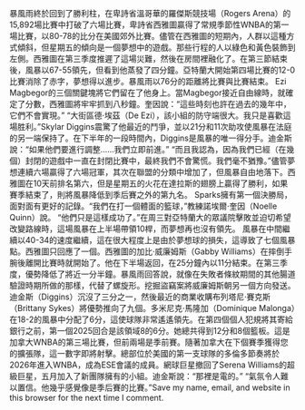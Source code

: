 暴風雨終於回到了勝利柱，在卑詩省溫哥華的羅傑斯競技場（Rogers Arena）的15,892場比賽中打破了六場比賽，卑詩省西雅圖贏得了常規季節性WNBA的第一場比賽，以80-78的比分在美國郊外比賽。儘管在西雅圖的短期內，人群以這種方式傾斜，但星期五的傾向是一個夢想中的遊戲。那些行程的人以綠色和黃色裝飾到左側。西雅圖在第三季度推遲了這場災難，然後在房間裡融化了。在第三節結束後，風暴以67-55領先，但看到他蒸發了四分鐘。亞特蘭大開始第四場比賽的12-0比賽消除了赤字，夢想得以進步。暴風雨以76分的距離將比賽與比賽結束。 Ezi Magbegor的三個關鍵塊將它們留在了他身上。當Magbegor接近自由線時，就確定了分數，西雅圖將牢牢抓到八秒鐘。奎因說：“這些時刻也許在過去的幾年中，它們不會實現。” “大街區德·埃茲（De Ezi），該小組的防守端很大。我只是喜歡這場胜利。”Skylar Diggins震驚了他最近的鬥爭，並以21分和11次助攻使風暴在法庭的另一端保持了。在下半年的一段時間內，Diggins是風暴的唯一得分手。迪金斯說：“如果他們要進行調整……我們立即前進。” “而且我認為，因為我們已經（在幾個）封閉的遊戲中一直在封閉比賽中，最終我們不會驚慌。我們毫不猶豫。”儘管夢想連續六場贏得了六場冠軍，其次在聯盟的分類中增加了，但風暴自由地落下。西雅圖在10天前排名第六，但是星期五的火花在達拉斯的翅膀上贏得了勝利，如果賽季結束了，則將風暴降低到季后賽之外的第九名。 Sparks擁有第一個決勝局，面對面有更好的記錄。“我們在打一個體面的籃球，”教練諾埃爾·奎因（Noelle Quinn）說。 “他們只是這樣成功了。”在周三對亞特蘭大的眾議院擊敗並迫切希望改變路線時，這場風暴在上半場帶領10桿，而夢想再也沒有領先。 風暴在中間繼續以40-34的速度繼續，這在很大程度上是由於夢想球的損失，這導致了七個風暴點。西雅圖只回應了一個。西雅圖的加比·威廉姆斯（Gabby Williams）在摔倒手腕後離開比賽時就開始了。他在下半場返回，在25分鐘內以11分結束。在第三季度，優勢降低了將近一分半鐘。暴風雨回答說，就像在失敗者條紋期間的其他腸道驗證時期所做的那樣，代替了螺旋形。挖掘盜竊案將威廉姆斯朝另一個方向發送。迪金斯（Diggins）沉沒了三分之一，然後最近的商業收購布列塔尼·賽克斯（Brittany Sykes）將優勢推向了九個。多米尼克·馬隆加（Dominique Malonga）在18-2的風暴中分配了6分，這使球隊非常遙遙領先。在第四個個人犯規將其寄給銀行之前，第一個2025回合是該領域8的6分。她總共得到12分和8個籃板。這是加拿大WNBA的第三場比賽，但前兩場是季前賽。隨著加拿大在下個賽季獲得您的擴張隊，這一數字即將射擊。總部位於美國的第一支球隊的多倫多節奏將於2026年進入WNBA，成為ESE會議的成員。網球巨星撤回了Serena Williams的超級巨星，五月加入了新團隊擁有的小組。迪金斯說：“那裡是電的。” “氣氛令人難以置信。他幾乎感覺像是季后賽的比賽。”Save my name, email, and website in this browser for the next time I comment.